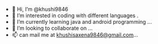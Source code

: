 - 👋 Hi, I’m @khushi9846
- 👀 I’m interested in coding with different languages .
- 🌱 I’m currently learning  java and android programming ...
- 💞️ I’m looking to collaborate on ...
- 📫 can mail me  at khushisaxena9846@gmail.com...

<!---
khushi9846/khushi9846 is a ✨ special ✨ repository because its `README.md` (this file) appears on your GitHub profile.
You can click the Preview link to take a look at your changes.
--->
